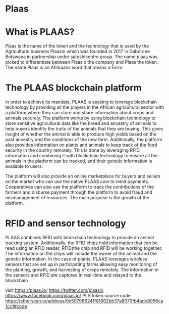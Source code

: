 # Plaas
# What is PLAAS?
Plaas is the name of the token and the technology that is used by the Agricultural business Plaasio which was founded in 2017 in 
Gaborone Botswana in partnership under satoshicentre group. The name plaas was picked to differentiate between Plaasio the company and 
Plaas the token. The name Plaas is an Afrikaans word that means a Farm

# The PLAAS blockchain platform
In order to achieve its mandate, PLAAS is seeking to leverage blockchain technology by providing all the players in the African agricultural sector with a platform where they can store and share information about crops and animals securely. The platform works by using blockchain technology to store sensitive agricultural data like the breed and ancestry of animals to help buyers identify the traits of the animals that they are buying. This gives insight of whether the animal is able to produce high yields based on the past ancestry and the conditions of the new farm. Additionally, the platform also provides information on plants and animals to keep track of the food security in the country remotely. This is done by leveraging RFID information and combining it with blockchain technology to ensure all the animals in the platform can be tracked, and their genetic information is available to users.

The platform will also provide an online marketplace for buyers and sellers on the market who can use the native PLAAS coin to remit payments. Cooperatives can also use the platform to track the contributions of the farmers and disburse payment through the platform to avoid fraud and mismanagement of resources. The main purpose is the growth of the platform.

# RFID and sensor technology
PLAAS combines RFID with blockchain technology to provide an animal tracking system. Additionally, the RFID chips hold information that can be read using an RFID reader, RFID(the chip and RFID will be working together. The information on the chips will include the owner of the animal and the genetic information. In the case of plants, PLAAS leverages wireless sensors that are set up in participating farms allowing easy monitoring of the planting, growth, and harvesting of crops remotely. The information in the sensors and RFID are captured in real-time and relayed to the blockchain

visit https://plaas.io/ https://twitter.com/plaasio https://www.facebook.com/plaas.io/
PLS token source code https://etherscan.io/address/0x507966241f81902bb37a8070fb4ade8056ca1cc1#code
